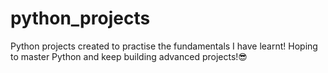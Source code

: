 # python_projects

Python projects created to practise the fundamentals I have learnt! Hoping to master Python and keep building advanced projects!😎
